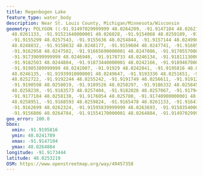 ```yaml
---
title: Regenbogen Lake
feature_type: water_body
description: Near St. Louis County, Michigan/Minnesota/Wisconsin
geometry: POLYGON ((-91.91497029999999 48.0264209, -91.9147104 48.0262185, -91.91494640000001
  48.0261133, -91.91521640000001 48.026028, -91.9154068 48.0259189, -91.9154802 48.0258415,
  -91.9155299 48.0257543, -91.9155636 48.0254844, -91.9157144 48.0249982, -91.9157799
  48.0248832, -91.9158632 48.0248177, -91.9159604 48.0247741, -91.9160596 48.0247563,
  -91.9162958 48.0247582, -91.91665690000001 48.0247086, -91.91705570000001 48.0247265,
  -91.91739099999999 48.0246948, -91.9178733 48.0246134, -91.91811130000001 48.024544,
  -91.9182503 48.0244884, -91.91873440000001 48.0242166, -91.91894670000001 48.0241789,
  -91.91905389999999 48.0242007, -91.91929 48.0242841, -91.9195816 48.0245103, -91.9195579
  48.0246135, -91.91939910000001 48.0249647, -91.9193336 48.0251651, -91.91925019999999
  48.0252722, -91.9192244 48.0255242, -91.9191749 48.0256611, -91.9191252 48.0257425,
  -91.9190598 48.0258019, -91.9189526 48.0258297, -91.9186332 48.0258456, -91.9185439
  48.0258238, -91.9183573 48.0257404, -91.9182026 48.0257067, -91.9179487 48.0256948,
  -91.9177184 48.0258138, -91.9176054 48.025788, -91.91740900000001 48.0258475, -91.91716289999999
  48.0258951, -91.9168593 48.0259824, -91.9165478 48.0261133, -91.9164169 48.0261848,
  -91.9162699 48.0262324, -91.91595839999999 48.0263693, -91.91583540000001 48.0264348,
  -91.9156806 48.0264784, -91.91554170000001 48.0264884, -91.91497029999999 48.0264209))
geo_error: 100.0
bbox:
  xmin: -91.9195816
  ymin: 48.0241789
  xmax: -91.9147104
  ymax: 48.0264884
longitude: -91.9173444
latitude: 48.0253219
OSM: https://www.openstreetmap.org/way/49457358
---
```

